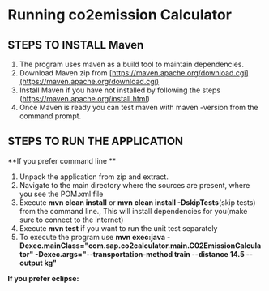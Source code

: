 # Running co2emission Calculator



## **STEPS TO INSTALL Maven**

 1. The program uses maven as a build tool to maintain dependencies.
 2. Download Maven zip from  [https://maven.apache.org/download.cgi](https://maven.apache.org/download.cgi)
 3. Install Maven if you have not installed by following the steps    (https://maven.apache.org/install.html)
 4. Once Maven is ready you can test maven with  maven -version from the command prompt.

## **STEPS TO RUN THE APPLICATION**

**If you prefer command line **
 1. Unpack the application from zip and extract.
 2. Navigate to the main directory where the sources are present,    where you see the POM.xml file
 3. Execute **mvn clean install** or **mvn clean install -DskipTests**(skip tests)  from the command line., This will install dependencies for you(make sure to connect to the internet)
 4. Execute **mvn test** if you want to run the unit test separately 
 5. To execute the program use **mvn exec:java -Dexec.mainClass="com.sap.co2calculator.main.C02EmissionCalculator" -Dexec.args="--transportation-method train --distance 14.5  --output kg"**
 
**If you prefer eclipse:**
 

<!--stackedit_data:
eyJoaXN0b3J5IjpbLTExMDAzNjc0ODNdfQ==
-->